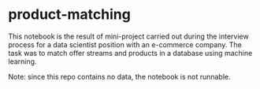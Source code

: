 # product-matching
This notebook is the result of mini-project carried out during the interview process for a data scientist position with an e-commerce company. The task was to match offer streams and products in a database using machine learning.

Note: since this repo contains no data, the notebook is not runnable.
